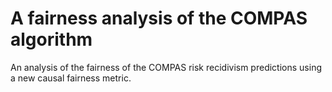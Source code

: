 # A fairness analysis of the COMPAS algorithm
An analysis of the fairness of the COMPAS risk recidivism predictions using a new causal fairness metric.
